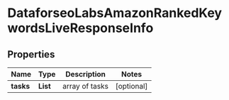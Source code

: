 # DataforseoLabsAmazonRankedKeywordsLiveResponseInfo


## Properties

| Name | Type | Description | Notes |
|------------ | ------------- | ------------- | -------------|
**tasks** | **List<DataforseoLabsAmazonRankedKeywordsLiveTaskInfo>** | array of tasks |[optional]|